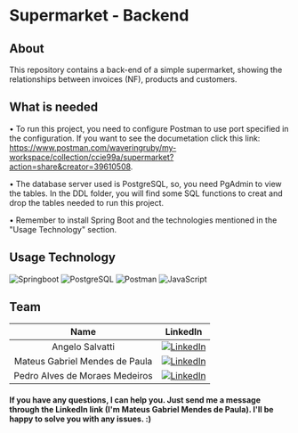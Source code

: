 # Supermarket - Backend

## About
This repository contains a back-end of a simple supermarket, showing the relationships between invoices (NF), products and customers.

## What is needed
• To run this project, you need to configure Postman to use port specified in the configuration. If you want to see the documetation click this link: https://www.postman.com/waveringruby/my-workspace/collection/ccie99a/supermarket?action=share&creator=39610508.

• The database server used is PostgreSQL, so, you need PgAdmin to view the tables. In the DDL folder, you will find some SQL functions to creat and drop the tables needed to run this project.

• Remember to install Spring Boot and the technologies mentioned in the "Usage Technology" section.

## Usage Technology
![Springboot](https://img.shields.io/badge/Springboot-6DB33F?style=for-the-badge&logo=Springboot&logoColor=white&labelColor=6DB33F)
![PostgreSQL](https://img.shields.io/badge/PostgreSQL-4169E1?style=for-the-badge&logo=postgreSQL&logoColor=white&labelColor=4169E1)
![Postman](https://img.shields.io/badge/Postman-FF6C37?style=for-the-badge&logo=postman&logoColor=white&labelColor=FF6C37)
![JavaScript](https://img.shields.io/badge/JavaScript-F7DF1E?style=for-the-badge&logo=javascript&logoColor=black&labelColor=F7DF1E)

## Team
| **Name**| **LinkedIn** |
|:----------------------:|:----------------------------------------------------------:|
| Angelo Salvatti | [![LinkedIn](https://img.shields.io/badge/LinkedIn-blue?style=flat-square&logo=linkedin&labelColor=blue)](https://www.linkedin.com/in/angelo-salvatti-2a991023a/) |
| Mateus Gabriel Mendes de Paula | [![LinkedIn](https://img.shields.io/badge/LinkedIn-blue?style=flat-square&logo=linkedin&labelColor=blue)](https://www.linkedin.com/in/mateus-gabriel-mendes-de-paula-9589891b2/)|
| Pedro Alves de Moraes Medeiros | [![LinkedIn](https://img.shields.io/badge/LinkedIn-blue?style=flat-square&logo=linkedin&labelColor=blue)](https://www.linkedin.com/in/pedro-alves-de-moraes-medeiros-775a9a268/) |

<h4>
If you have any questions, I can help you. Just send me a message through the LinkedIn link (I'm Mateus Gabriel Mendes de Paula). I'll be happy to solve you with any issues. :)
</h4>
